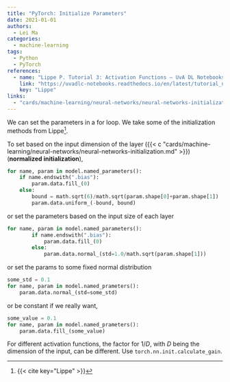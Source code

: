 ```yaml
---
title: "PyTorch: Initialize Parameters"
date: 2021-01-01
authors:
  - Lei Ma
categories:
  - machine-learning
tags:
  - Python
  - PyTorch
references:
  - name: "Lippe P. Tutorial 3: Activation Functions — UvA DL Notebooks v1.1 documentation. In: UvA Deep Learning Tutorials [Internet]. [cited 23 Sep 2021]. Available: https://uvadlc-notebooks.readthedocs.io"
    link: "https://uvadlc-notebooks.readthedocs.io/en/latest/tutorial_notebooks/tutorial3/Activation_Functions.html"
    key: "Lippe"
links:
  - "cards/machine-learning/neural-networks/neural-networks-initialization.md"
---
```



We can set the parameters in a for loop. We take some of the initialization methods from Lippe[^Lippe].

To set based on the input dimension of the layer ({{< c "cards/machine-learning/neural-networks/neural-networks-initialization.md" >}}) (**normalized initialization**),


```python
for name, param in model.named_parameters():
    if name.endswith(".bias"):
        param.data.fill_(0)
    else:
        bound = math.sqrt(6)/math.sqrt(param.shape[0]+param.shape[1])
        param.data.uniform_(-bound, bound)
```

or set the parameters based on the input size of each layer

```python
for name, param in model.named_parameters():
        if name.endswith(".bias"):
            param.data.fill_(0)
        else:
            param.data.normal_(std=1.0/math.sqrt(param.shape[1]))
```

or set the params to some fixed normal distribution

```python
some_std = 0.1
for name, param in model.named_prameters():
    param.data.normal_(std=some_std)
```

or be constant if we really want,

```python
some_value = 0.1
for name, param in model.named_prameters():
    param.data.fill_(some_value)
```


For different activation functions, the factor for $1/D$, with $D$ being the dimension of the input, can be different. Use `torch.nn.init.calculate_gain`.


[^Lippe]: {{< cite key="Lippe" >}}